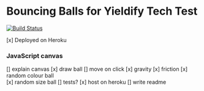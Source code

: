 # Bouncing Balls for Yieldify Tech Test

[![Build Status](https://app.travis-ci.com/fg24davies/yieldifyTechTest.svg?branch=main)](https://app.travis-ci.com/fg24davies/yieldifyTechTest)

[x] Deployed on Heroku

### JavaScript canvas

[] explain canvas
[x] draw ball
[] move on click
[x] gravity
[x] friction
[x] random colour ball  
[x] random size ball
[] tests?
[x] host on heroku
[] write readme
